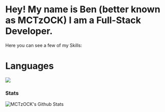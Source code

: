 # Hey! My name is Ben (better known as MCTzOCK) I am a Full-Stack Developer.

Here you can see a few of my Skills:

# Languages

<img src="https://img.shields.io/badge/HTML5-E34F26?style=for-the-badge&logo=html5&logoColor=white">

### Stats

![MCTzOCK's Github Stats](https://github-readme-stats.vercel.app/api?username=MCTzOCK&count_private=true&show_icons=true&theme=radical)
